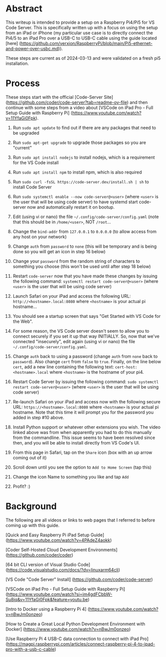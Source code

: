# Abstract

This writeup is intended to provide a setup on a Raspberry Pi4/Pi5 for VS Code Server.  This is specifically written up with a focus on using the setup from an iPad or iPhone (my particular use case is to directly connect the Pi4/5 to an iPad Pro over a USB-C to USB-C cable using the guide located [here] (https://github.com/verxion/RaspberryPi/blob/main/Pi5-ethernet-and-power-over-usbc.md)).

These steps are current as of 2024-03-13 and were validated on a fresh pi5 installation.

# Process

These steps start with the official [Code-Server Site] (https://github.com/coder/code-server?tab=readme-ov-file) and then continue with some steps from a video about [VSCode on iPad Pro - Full Setup Guide with Raspberry Pi] (https://www.youtube.com/watch?v=11YfaGi0Fpk).

1. Run `sudo apt update` to find out if there are any packages that need to be upgraded

2. Run `sudo apt-get upgrade` to upgrade those packages so you are "current"

3. Run `sudo apt install nodejs` to install nodejs, which is a requirement for the VS Code install

4. Run `sudo apt install npm` to install npm, which is also required

5. Run `sudo curl -fsSL https://code-server.dev/install.sh | sh` to install Code Server

6. Run `sudo systemctl enable --now code-server@<user>` (where `<user>` is the user that will be using code server) to have systemd start code-server now and automatically restart it on bootup.

7. Edit (using vi or nano) the file `~/.config/code-server/config.yaml` (note that this should be in `/home/<user>`, NOT `/root`...

8. Change the `bind-addr` from `127.0.0.1` to `0.0.0.0` (to allow access from any host on your network)

9. Change `auth` from `password` to `none` (this will be temporary and is being done so you will get an icon in step 16 below)

10. Change your `password` from the random string of characters to something you choose (this won't be used until after step 18 below)

11. Restart `code-server` now that you have made these changes by issuing the following command: `systemctl restart code-server@<user>` (where `<user>` is the user that will be using code server)

12. Launch Safari on your iPad and access the following URL: `http://<hostname>.local:8080` where `<hostname>` is your actual pi hostname...

13. You should see a startup screen that says "Get Started with VS Code for the Web".

14. For some reason, the VS Code server doesn't seem to allow you to connect securely if you set it up that way INITIALLY.  So, now that we've connected "insecurely", edit again (using vi or nano) the file `~/.config/code-server/config.yaml`.

15. Change `auth` back to using a password (change `auth` from `none` back to `password`).  Also change  `cert` from `false` to `true`.  Finally, on the line below `cert`, add a new line containing the following text: `cert-host: <hostname>.local` where `<hostname>` is the hostname of your pi4.

16. Restart Code Server by issuing the following command: `sudo systemctl restart code-server@<user>` (where `<user>` is the user that will be using code server)

17. Re-launch Safari on your iPad and access now with the following secure URL: `https://<hostname>.local:8080` where `<hostname>` is your actual pi hostname.  Note that this time it will prompt you for the password you added in step #10 above.

18. Install Python support or whatever other extensions you wish.  The video linked above was from when apparently you had to do this manually from the commandline.  This issue seems to have been resolved since then, and you will be able to install directly from VS Code's UI.

19. From this page in Safari, tap on the `Share` icon (box with an up arrow coming out of it)

20. Scroll down until you see the option to `Add to Home Screen` (tap this)

21. Change the icon Name to something you like and tap `Add`

22. Profit?  :)

# Background

The following are all videos or links to web pages that I referred to before coming up with this guide.

[Quick and Easy Raspberry Pi iPad Setup Guide] (https://www.youtube.com/watch?v=4PAdeZ4aokk)

[Coder Self-Hosted Cloud Development Environments] (https://github.com/coder/coder)

[64 bit CLI version of Visual Studio Code] (https://code.visualstudio.com/docs/?dv=linuxarm64cli)

[VS Code "Code Server" Install] (https://github.com/coder/code-server)

[VSCode on iPad Pro - Full Setup Guide with Raspberry Pi] (https://www.youtube.com/watch?si=im4gdFCbbW-Su8iq&v=11YfaGi0Fpk&feature=youtu.be)

[Intro to Docker using a Raspberry Pi 4] (https://www.youtube.com/watch?v=nBwJm0onzeo)

[How to Create a Great Local Python Development Environment with Docker] (https://www.youtube.com/watch?v=nBwJm0onzeo)

[Use Raspberry Pi 4 USB-C data connection to connect with iPad Pro] (https://magpi.raspberrypi.com/articles/connect-raspberry-pi-4-to-ipad-pro-with-a-usb-c-cable)









